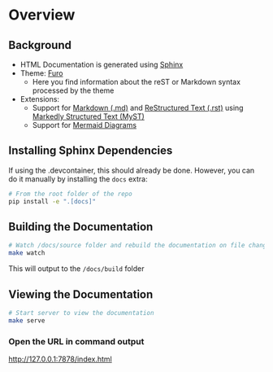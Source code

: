 # Overview

## Background

- HTML Documentation is generated using <a href="https://www.sphinx-doc.org/en/master/" target="_blank">Sphinx</a>
- Theme: [Furo](https://pradyunsg.me/furo/reference/)
  - Here you find information about the reST or Markdown syntax processed by the theme
- Extensions:
  - Support for <a href="https://www.markdownguide.org/" target="_blank">Markdown (.md)</a> and <a href="https://rstdoc.readthedocs.io/en/latest/readme.html" target="_blank">ReStructured Text (.rst)</a> using [Markedly Structured Text (MyST)](https://myst-parser.readthedocs.io/en/latest/intro.html)
  - Support for <a href="https://mermaid.js.org/" target="_blank">Mermaid Diagrams</a>

## Installing Sphinx Dependencies

If using the .devcontainer, this should already be done. However, you can do it manually by installing the `docs` extra:

```bash
# From the root folder of the repo
pip install -e ".[docs]"
```

## Building the Documentation

```bash
# Watch /docs/source folder and rebuild the documentation on file change
make watch
```

This will output to the `/docs/build` folder

## Viewing the Documentation

```bash
# Start server to view the documentation
make serve
```

### Open the URL in command output

http://127.0.0.1:7878/index.html

